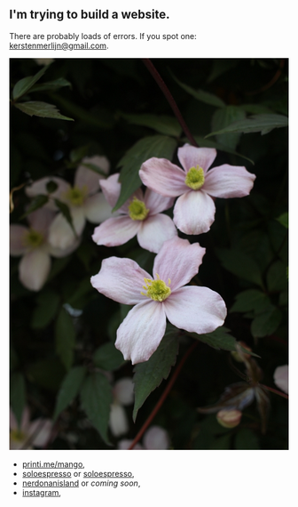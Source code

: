 ## I'm trying to build a website.
There are probably loads of errors. If you spot one: [kerstenmerlijn@gmail.com](mailto:kerstenmerlijn@gmail.com "kerstenmerlijn@gmail.com").

![alt text](/assets/image1.jpg "First image!")

+ [printi.me/mango](https://www.printi.me/mango "printi.me/mango"),
+ [soloespresso](https://www.soloespresso.tumblr.com "soloespresso") or [soloespresso](https://www.merlijnkersten.github.io/soloespresso "soloespresso"),
+ [nerdonanisland](https://www.nerdonanisland.tumblr.com "nerdonanisland") or _coming soon_,
+ [instagram](https://www.instagram.com/merlinmcmxcvii/ "instagram"),
